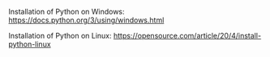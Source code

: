 Installation of Python on Windows:
https://docs.python.org/3/using/windows.html

Installation of Python on Linux:
https://opensource.com/article/20/4/install-python-linux
